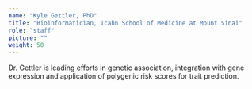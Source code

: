 ```yaml
---
name: "Kyle Gettler, PhD"
title: "Bioinformatician, Icahn School of Medicine at Mount Sinai"
role: "staff"
picture: ""
weight: 50
---
```


Dr. Gettler is leading efforts in genetic association, integration with gene expression and application of polygenic risk scores for trait prediction.
